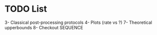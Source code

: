 # TODO List
3- Classical post-processing protocols
4- Plots (rate vs ?)
7- Theoretical upperbounds
8- Checkout SEQUENCE